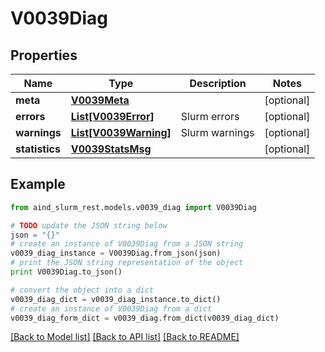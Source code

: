 # V0039Diag


## Properties

Name | Type | Description | Notes
------------ | ------------- | ------------- | -------------
**meta** | [**V0039Meta**](V0039Meta.md) |  | [optional] 
**errors** | [**List[V0039Error]**](V0039Error.md) | Slurm errors | [optional] 
**warnings** | [**List[V0039Warning]**](V0039Warning.md) | Slurm warnings | [optional] 
**statistics** | [**V0039StatsMsg**](V0039StatsMsg.md) |  | [optional] 

## Example

```python
from aind_slurm_rest.models.v0039_diag import V0039Diag

# TODO update the JSON string below
json = "{}"
# create an instance of V0039Diag from a JSON string
v0039_diag_instance = V0039Diag.from_json(json)
# print the JSON string representation of the object
print V0039Diag.to_json()

# convert the object into a dict
v0039_diag_dict = v0039_diag_instance.to_dict()
# create an instance of V0039Diag from a dict
v0039_diag_form_dict = v0039_diag.from_dict(v0039_diag_dict)
```
[[Back to Model list]](../README.md#documentation-for-models) [[Back to API list]](../README.md#documentation-for-api-endpoints) [[Back to README]](../README.md)


